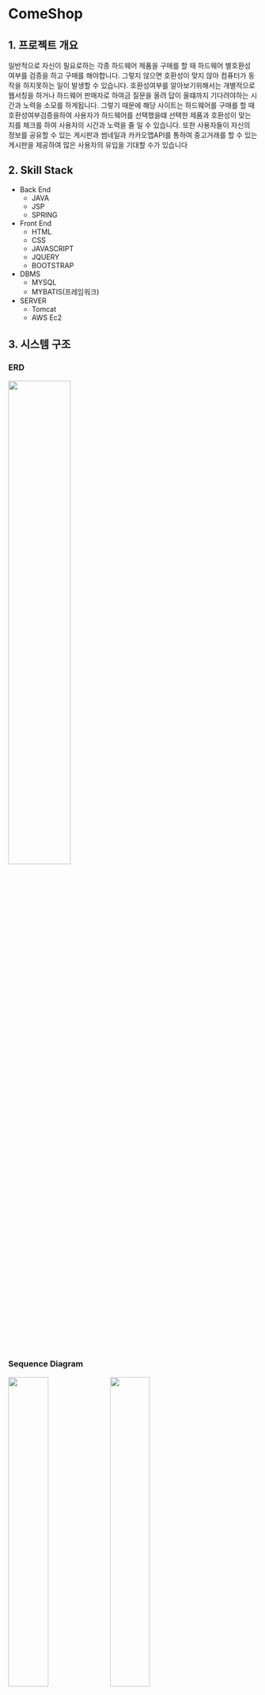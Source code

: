 # ComeShop

## 1. 프로젝트 개요
일반적으로 자신이 필요로하는 각종 하드웨어 제품을 구매를 할 때 하드웨어 별호환성 여부를 검증을 하고 구매를 해야합니다. 그렇지 않으면 호환성이 맞지 않아 컴퓨터가 동작을 하지못하는 일이 발생할 수 있습니다. 호환성여부를 알아보기위해서는 개별적으로 웹서칭을 하거나 하드웨어 판매자로 하여금 질문을 올려 답이 올떄까지 기다려야하는 시간과 노력을 소모를 하게됩니다. 그렇기 때문에 해당 사이트는 하드웨어를 구매를 할 때 호환성여부검증을하여 사용자가 하드웨어를 선택했을떄 선택한 제품과 호환성이 맞는지를 체크를 하여 사용자의 시간과 노력을 줄 일 수 있습니다. 또한 사용자들이 자신의 정보를 공유할 수 있는 게시판과 썸네일과 카카오맵API를 통하여 중고거래를 할 수 있는 게시판을 제공하여 많은 사용자의 유입을 기대할 수가 있습니다

## 2. Skill Stack
* Back End 
  * JAVA
  * JSP
  * SPRING
* Front End 
  * HTML
  * CSS
  * JAVASCRIPT
  * JQUERY
  * BOOTSTRAP
* DBMS
  * MYSQL 
  * MYBATIS(프레임워크)
* SERVER 
  * Tomcat 
  * AWS Ec2
  
## 3. 시스템 구조

### ERD

<img src="https://user-images.githubusercontent.com/57570154/69493157-afa43100-0eee-11ea-92ce-40a13dc220fb.PNG" width="50%"></img>

### Sequence Diagram 

<div>
  <img src="https://user-images.githubusercontent.com/57570154/69493152-900d0880-0eee-11ea-92bc-1bd5e7cea065.PNG" width="40%"></img>
  <img src="https://user-images.githubusercontent.com/57570154/69493153-9307f900-0eee-11ea-8f2c-95c3b9f5b071.PNG" width="40%"></img>
</div>

### 프로젝트 구조도
<img src="https://user-images.githubusercontent.com/57570154/69493183-14f82200-0eef-11ea-8862-06d0d638167d.PNG" width="50%"></img>

